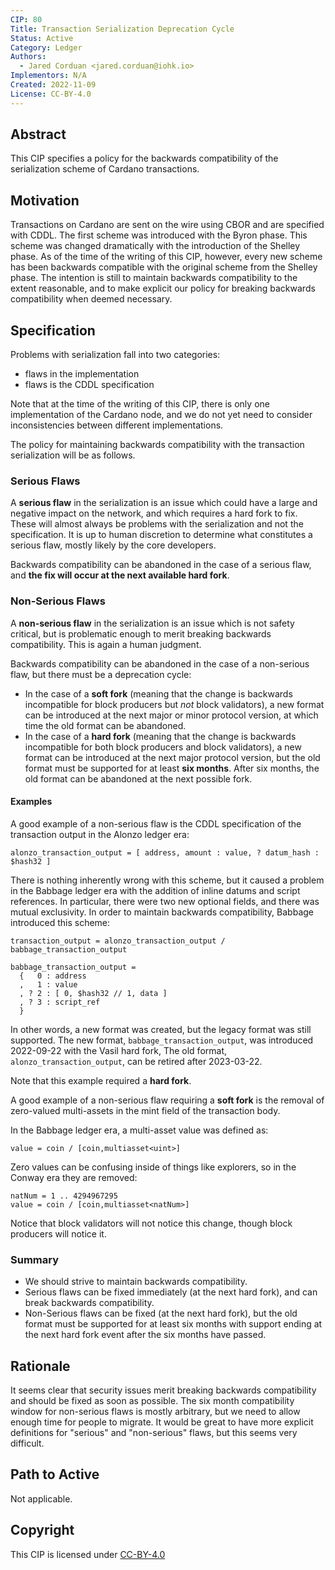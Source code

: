 ```yaml
---
CIP: 80
Title: Transaction Serialization Deprecation Cycle
Status: Active
Category: Ledger
Authors:
  - Jared Corduan <jared.corduan@iohk.io>
Implementors: N/A
Created: 2022-11-09
License: CC-BY-4.0
---
```


## Abstract

This CIP specifies a policy for the backwards compatibility of the serialization scheme of
Cardano transactions.

## Motivation

Transactions on Cardano are sent on the wire using CBOR and are specified with CDDL.
The first scheme was introduced with the Byron phase.
This scheme was changed dramatically with the introduction of the Shelley phase.
As of the time of the writing of this CIP, however, every new scheme has been backwards
compatible with the original scheme from the Shelley phase.
The intention is still to maintain backwards compatibility to the extent reasonable,
and to make explicit our policy for breaking backwards compatibility when deemed necessary.

## Specification

Problems with serialization fall into two categories:
* flaws in the implementation
* flaws is the CDDL specification

Note that at the time of the writing of this CIP, there is only one implementation of the Cardano
node, and we do not yet need to consider inconsistencies between different implementations.

The policy for maintaining backwards compatibility with the transaction serialization will be
as follows.

### Serious Flaws

A **serious flaw** in the serialization is an issue which could have a large and negative impact
on the network, and which requires a hard fork to fix.
These will almost always be problems with the serialization and not the specification.
It is up to human discretion to determine what constitutes a serious flaw,
mostly likely by the core developers.

Backwards compatibility can be abandoned in the case of a serious flaw,
and **the fix will occur at the next available hard fork**.

### Non-Serious Flaws

A **non-serious flaw** in the serialization is an issue which is not safety critical,
but is problematic enough to merit breaking backwards compatibility.
This is again a human judgment.

Backwards compatibility can be abandoned in the case of a non-serious flaw,
but there must be a deprecation cycle:
* In the case of a **soft fork** (meaning that the change is backwards incompatible for
  block producers but *not* block validators),
  a new format can be introduced at the next major or minor protocol version,
  at which time the old format can be abandoned.
* In the case of a **hard fork** (meaning that the change is backwards incompatible for
  both block producers and block validators),
  a new format can be introduced at the next major protocol version,
  but the old format must be supported for at least **six months**.
  After six months, the old format can be abandoned at the next possible fork.

#### Examples

A good example of a non-serious flaw is the CDDL specification of the transaction output in the
Alonzo ledger era:

```
alonzo_transaction_output = [ address, amount : value, ? datum_hash : $hash32 ]
```

There is nothing inherently wrong with this scheme, but it caused a problem in the Babbage ledger
era with the addition of inline datums and script references.
In particular, there were two new optional fields, and there was mutual exclusivity.
In order to maintain backwards compatibility, Babbage introduced this scheme:

```
transaction_output = alonzo_transaction_output / babbage_transaction_output

babbage_transaction_output =
  {   0 : address
  ,   1 : value
  , ? 2 : [ 0, $hash32 // 1, data ]
  , ? 3 : script_ref
  }
```

In other words, a new format was created, but the legacy format was still supported.
The new format, `babbage_transaction_output`, was introduced 2022-09-22 with the Vasil hard fork,
The old format, `alonzo_transaction_output`, can be retired after 2023-03-22.

Note that this example required a **hard fork**.

A good example of a non-serious flaw requiring a **soft fork** is the removal
of zero-valued multi-assets in the mint field of the transaction body.

In the Babbage ledger era, a multi-asset value was defined as:

```
value = coin / [coin,multiasset<uint>]
```

Zero values can be confusing inside of things like explorers, so in the Conway era they are removed:

```
natNum = 1 .. 4294967295
value = coin / [coin,multiasset<natNum>]
```

Notice that block validators will not notice this change, though block producers will notice it.

### Summary

* We should strive to maintain backwards compatibility.
* Serious flaws can be fixed immediately (at the next hard fork), and can break backwards
  compatibility.
* Non-Serious flaws can be fixed (at the next hard fork), but the old format
  must be supported for at least six months with support ending at the next hard fork event after
  the six months have passed.

## Rationale

It seems clear that security issues merit breaking backwards compatibility and should be fixed
as soon as possible.
The six month compatibility window for non-serious flaws is mostly
arbitrary, but we need to allow enough time for people to migrate.
It would be great to have more explicit definitions for "serious" and "non-serious" flaws,
but this seems very difficult.


## Path to Active

Not applicable.

## Copyright

This CIP is licensed under [CC-BY-4.0](https://creativecommons.org/licenses/by/4.0/legalcode)
